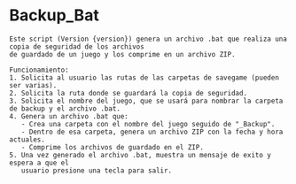 # Backup_Bat
    Este script (Version {version}) genera un archivo .bat que realiza una copia de seguridad de los archivos
    de guardado de un juego y los comprime en un archivo ZIP.

    Funcionamiento:
    1. Solicita al usuario las rutas de las carpetas de savegame (pueden ser varias).
    2. Solicita la ruta donde se guardará la copia de seguridad.
    3. Solicita el nombre del juego, que se usará para nombrar la carpeta de backup y el archivo .bat.
    4. Genera un archivo .bat que:
       - Crea una carpeta con el nombre del juego seguido de "_Backup".
       - Dentro de esa carpeta, genera un archivo ZIP con la fecha y hora actuales.
       - Comprime los archivos de guardado en el ZIP.
    5. Una vez generado el archivo .bat, muestra un mensaje de exito y espera a que el
       usuario presione una tecla para salir.

       
